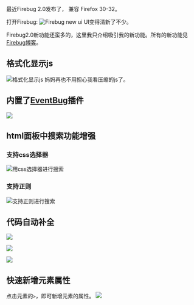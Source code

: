 最近Firebug 2.0发布了， 兼容 Firefox 30-32。

打开Firebug:
![Firebug new ui](http://blog.getfirebug.com/getfirebug_content/uploads/2014/06/firebug.png)
UI变得清新了不少。

Firebug2.0新功能还蛮多的，这里我只介绍吸引我的新功能。所有的新功能见 [Firebug博客](https://blog.getfirebug.com/2014/06/10/firebug-2-0/)。

## 格式化显示js
![ 格式化显示js](http://blog.getfirebug.com/getfirebug_content/uploads/2014/06/pretty-print.png)
妈妈再也不用担心我看压缩的js了。

## 内置了[EventBug](https://getfirebug.com/wiki/index.php/Firebug_Extensions#Eventbug)插件
![](http://blog.getfirebug.com/getfirebug_content/uploads/2014/06/events.png)

## html面板中搜索功能增强
### 支持css选择器
![用css选择器进行搜索](http://blog.getfirebug.com/getfirebug_content/uploads/2014/06/html-search-css.png)

### 支持正则
![支持正则进行搜索](http://blog.getfirebug.com/getfirebug_content/uploads/2014/06/html-search-regexp.png)

## 代码自动补全
![](http://blog.getfirebug.com/getfirebug_content/uploads/2014/06/autoc-cmd-editor1.png)

![](http://blog.getfirebug.com/getfirebug_content/uploads/2014/06/autoc-condition-dialog.png)

![](http://blog.getfirebug.com/getfirebug_content/uploads/2014/06/autoc-html-attr.png)

## 快速新增元素属性
点击元素的`>`，即可新增元素的属性。
![](http://blog.getfirebug.com/getfirebug_content/uploads/2014/06/create-new-attribute1.png)


